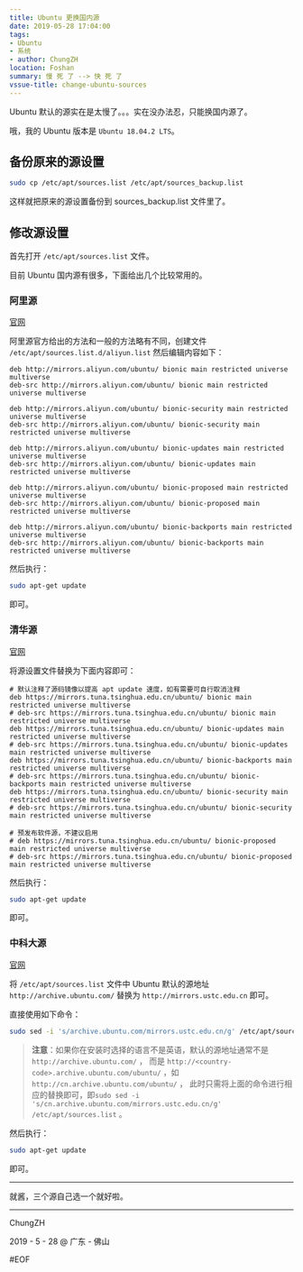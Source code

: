 ```yaml
---
title: Ubuntu 更换国内源
date: 2019-05-28 17:04:00
tags:
- Ubuntu
- 系统
- author: ChungZH
location: Foshan
summary: 慢 死 了 --> 快 死 了
vssue-title: change-ubuntu-sources
---
```


Ubuntu 默认的源实在是太慢了。。。实在没办法忍，只能换国内源了。

哦，我的 Ubuntu 版本是 `Ubuntu 18.04.2 LTS`。

<!-- More --> <!-- more -->

## 备份原来的源设置

```bash
sudo cp /etc/apt/sources.list /etc/apt/sources_backup.list
```

这样就把原来的源设置备份到 sources_backup.list 文件里了。

## 修改源设置

首先打开 `/etc/apt/sources.list` 文件。

目前 Ubuntu 国内源有很多，下面给出几个比较常用的。

### 阿里源

[官网](https://mirrors.aliyun.com)

阿里源官方给出的方法和一般的方法略有不同，创建文件 `/etc/apt/sources.list.d/aliyun.list` 然后编辑内容如下：

```
deb http://mirrors.aliyun.com/ubuntu/ bionic main restricted universe multiverse
deb-src http://mirrors.aliyun.com/ubuntu/ bionic main restricted universe multiverse

deb http://mirrors.aliyun.com/ubuntu/ bionic-security main restricted universe multiverse
deb-src http://mirrors.aliyun.com/ubuntu/ bionic-security main restricted universe multiverse

deb http://mirrors.aliyun.com/ubuntu/ bionic-updates main restricted universe multiverse
deb-src http://mirrors.aliyun.com/ubuntu/ bionic-updates main restricted universe multiverse

deb http://mirrors.aliyun.com/ubuntu/ bionic-proposed main restricted universe multiverse
deb-src http://mirrors.aliyun.com/ubuntu/ bionic-proposed main restricted universe multiverse

deb http://mirrors.aliyun.com/ubuntu/ bionic-backports main restricted universe multiverse
deb-src http://mirrors.aliyun.com/ubuntu/ bionic-backports main restricted universe multiverse
```

然后执行：

```bash
sudo apt-get update
```

即可。

### 清华源

[官网](https://mirror.tuna.tsinghua.edu.cn/help/ubuntu/)

将源设置文件替换为下面内容即可：

```
# 默认注释了源码镜像以提高 apt update 速度，如有需要可自行取消注释
deb https://mirrors.tuna.tsinghua.edu.cn/ubuntu/ bionic main restricted universe multiverse
# deb-src https://mirrors.tuna.tsinghua.edu.cn/ubuntu/ bionic main restricted universe multiverse
deb https://mirrors.tuna.tsinghua.edu.cn/ubuntu/ bionic-updates main restricted universe multiverse
# deb-src https://mirrors.tuna.tsinghua.edu.cn/ubuntu/ bionic-updates main restricted universe multiverse
deb https://mirrors.tuna.tsinghua.edu.cn/ubuntu/ bionic-backports main restricted universe multiverse
# deb-src https://mirrors.tuna.tsinghua.edu.cn/ubuntu/ bionic-backports main restricted universe multiverse
deb https://mirrors.tuna.tsinghua.edu.cn/ubuntu/ bionic-security main restricted universe multiverse
# deb-src https://mirrors.tuna.tsinghua.edu.cn/ubuntu/ bionic-security main restricted universe multiverse

# 预发布软件源，不建议启用
# deb https://mirrors.tuna.tsinghua.edu.cn/ubuntu/ bionic-proposed main restricted universe multiverse
# deb-src https://mirrors.tuna.tsinghua.edu.cn/ubuntu/ bionic-proposed main restricted universe multiverse
```

然后执行：

```bash
sudo apt-get update
```

即可。

### 中科大源

[官网](https://mirrors.ustc.edu.cn/ubuntu/)

将 `/etc/apt/sources.list` 文件中 Ubuntu 默认的源地址 `http://archive.ubuntu.com/` 替换为 `http://mirrors.ustc.edu.cn` 即可。

直接使用如下命令：

```bash
sudo sed -i 's/archive.ubuntu.com/mirrors.ustc.edu.cn/g' /etc/apt/sources.list
```

> **注意**：如果你在安装时选择的语言不是英语，默认的源地址通常不是 `http://archive.ubuntu.com/` ， 而是 `http://<country-code>.archive.ubuntu.com/ubuntu/` ，如 `http://cn.archive.ubuntu.com/ubuntu/` ， 此时只需将上面的命令进行相应的替换即可，即`sudo sed -i 's/cn.archive.ubuntu.com/mirrors.ustc.edu.cn/g' /etc/apt/sources.list` 。

然后执行：

```bash
sudo apt-get update
```

即可。

------

就酱，三个源自己选一个就好啦。

------

ChungZH

2019 - 5 - 28 @ 广东 - 佛山 

#EOF

<Vssue title="change-ubuntu-sources" />